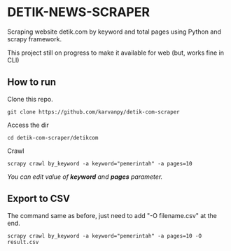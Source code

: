 # DETIK-NEWS-SCRAPER

Scraping website detik.com by keyword and total pages using Python and scrapy framework.

This project still on progress to make it available for web (but, works fine in CLI)

## How to run
Clone this repo.
```
git clone https://github.com/karvanpy/detik-com-scraper
```

Access the dir
```
cd detik-com-scraper/detikcom
```

Crawl
```
scrapy crawl by_keyword -a keyword="pemerintah" -a pages=10
```
*You can edit value of **keyword** and **pages** parameter.*

## Export to CSV
The command same as before, just need to add "-O filename.csv" at the end.
```
scrapy crawl by_keyword -a keyword="pemerintah" -a pages=10 -O result.csv
```
